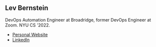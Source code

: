 ## Lev Bernstein

DevOps Automation Engineer at Broadridge, former DevOps Engineer at Zoom. NYU CS '2022.

* [Personal Website](https://levbernstein.github.io/levbernstein/projects/)
* [LinkedIn](https://www.linkedin.com/in/lev-bernstein-282a28206/)